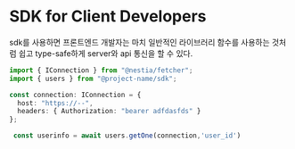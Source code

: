 # SDK for Client Developers

sdk를 사용하면 프론트엔드 개발자는 마치 일반적인 라이브러리 함수를 사용하는 것처럼 쉽고 type-safe하게 server와 api 통신을 할 수 있다.


```typescript
import { IConnection } from "@nestia/fetcher";
import { users } from "@project-name/sdk";

const connection: IConnection = {
  host: "https://--",
  headers: { Authorization: "bearer adfdasfds" }
};

 const userinfo = await users.getOne(connection,'user_id')

```